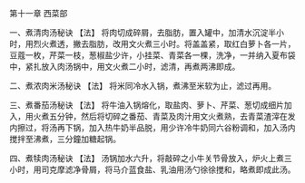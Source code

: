 第十一章 西菜部

一、煮清肉汤秘诀
【法】
将肉切成碎屑，去脂肪，置入罐中，加清水沉淀半小时，用烈火煮透，撇去脂肪，改用文火煮三小时。将盖盖紧，取红白萝卜各一片，豆蔻一枚，芹菜一枝，葱椒盐少许，小挂菜、青菜各一棵，洗净，一并纳入夏布袋中，紧扎放入肉汤锅中，用文火煮二小时，滤清，再煮两沸即成。

二、煮浓肉米汤秘诀
【法】
将米同冷水入锅，煮沸至米软为止，滤过再用。

三、煮番茄汤秘诀
【法】
将牛油入锅熔化，取盐肉、萝卜、芹菜、葱切成细片加入，用火煮五分钟，然后将切碎之番茄、青菜及肉汁用文火煮熟，去青菜渣滓在发内擦过，将汤再下锅，加入热牛奶半品脱，用少许冷牛奶同六谷粉调和，加入汤内搅拌至沸煮，三分鐘加糖起锅。

四、煮犊肉汤秘诀
【法】
汤锅加水六升，将敲碎之小牛关节骨放入，炉火上煮三小时，用司克摩滤净骨屑，将马介蓝食盐、乳油用汤勺徐徐搅和，略煮即成此汤。